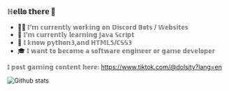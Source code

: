 ### ℍ𝕖𝕝𝕝𝕠 𝕥𝕙𝕖𝕣𝕖 👋
- 👨‍💻 𝕀'𝕞 𝕔𝕦𝕣𝕣𝕖𝕟𝕥𝕝𝕪 𝕨𝕠𝕣𝕜𝕚𝕟𝕘 𝕠𝕟 𝔻𝕚𝕤𝕔𝕠𝕣𝕕 𝔹𝕠𝕥𝕤 / 𝕎𝕖𝕓𝕤𝕚𝕥𝕖𝕤
- 📝 𝕀'𝕞 𝕔𝕦𝕣𝕣𝕖𝕟𝕥𝕝𝕪 𝕝𝕖𝕒𝕣𝕟𝕚𝕟𝕘 𝕁𝕒𝕧𝕒 𝕊𝕔𝕣𝕚𝕡𝕥
- 🥸 𝕀 𝕜𝕟𝕠𝕨 𝕡𝕪𝕥𝕙𝕠𝕟𝟛,𝕒𝕟𝕕 ℍ𝕋𝕄𝕃𝟝/ℂ𝕊𝕊𝟛
- 🎓 𝕀 𝕨𝕒𝕟𝕥 𝕥𝕠 𝕓𝕖𝕔𝕠𝕞𝕖 𝕒 𝕤𝕠𝕗𝕥𝕨𝕒𝕣𝕖 𝕖𝕟𝕘𝕚𝕟𝕖𝕖𝕣 𝕠𝕣 𝕘𝕒𝕞𝕖 𝕕𝕖𝕧𝕖𝕝𝕠𝕡𝕖𝕣

𝕀 𝕡𝕠𝕤𝕥 𝕘𝕒𝕞𝕚𝕟𝕘 𝕔𝕠𝕟𝕥𝕖𝕟𝕥 𝕙𝕖𝕣𝕖: https://www.tiktok.com/@dolsity?lang=en

![Github stats](https://github-readme-stats.vercel.app/api?username=yourGithubUsername)
